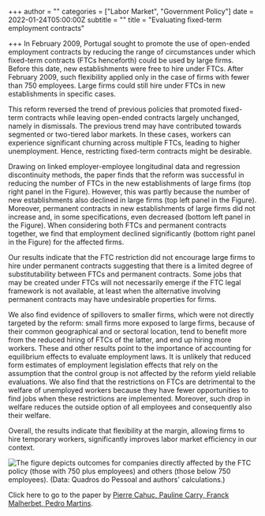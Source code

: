 +++
author = ""
categories = ["Labor Market", "Government Policy"]
date = 2022-01-24T05:00:00Z
subtitle = ""
title = "Evaluating fixed-term employment contracts"

+++
In February 2009, Portugal sought to promote the use of open-ended employment contracts by reducing the range of circumstances under which fixed-term contracts (FTCs henceforth) could be used by large firms. Before this date, new establishments were free to hire under FTCs. After February 2009, such flexibility applied only in the case of firms with fewer than 750 employees. Large firms could still hire under FTCs in new establishments in specific cases.

This reform reversed the trend of previous policies that promoted fixed-term contracts while leaving open-ended contracts largely unchanged, namely in dismissals. The previous trend may have contributed towards segmented or two-tiered labor markets. In these cases, workers can experience significant churning across multiple FTCs, leading to higher unemployment. Hence, restricting fixed-term contracts might be desirable.

Drawing on linked employer-employee longitudinal data and regression discontinuity methods, the paper finds that the reform was successful in reducing the number of FTCs in the new establishments of large firms (top right panel in the Figure). However, this was partly because the number of new establishments also declined in large firms (top left panel in the Figure). Moreover, permanent contracts in new establishments of large firms did not increase and, in some specifications, even decreased (bottom left panel in the Figure). When considering both FTCs and permanent contracts together, we find that employment declined significantly (bottom right panel in the Figure) for the affected firms.

Our results indicate that the FTC restriction did not encourage large firms to hire under permanent contracts suggesting that there is a limited degree of substitutability between FTCs and permanent contracts. Some jobs that may be created under FTCs will not necessarily emerge if the FTC legal framework is not available, at least when the alternative involving permanent contracts may have undesirable properties for firms.

We also find evidence of spillovers to smaller firms, which were not directly targeted by the reform: small firms more exposed to large firms, because of their common geographical and or sectoral location, tend to benefit more from the reduced hiring of FTCs of the latter, and end up hiring more workers. These and other results point to the importance of accounting for equilibrium effects to evaluate employment laws. It is unlikely that reduced form estimates of employment legislation effects that rely on the assumption that the control group is not affected by the reform yield reliable evaluations. We also find that the restrictions on FTCs are detrimental to the welfare of unemployed workers because they have fewer opportunities to find jobs when these restrictions are implemented. Moreover, such drop in welfare reduces the outside option of all employees and consequently also their welfare.

Overall, the results indicate that flexibility at the margin, allowing firms to hire temporary workers, significantly improves labor market efficiency in our context.

![](https://res.cloudinary.com/portuguese-economic-journal/image/upload/v1643048716/research_report/Screen_Shot_2022-01-24_at_1.24.24_PM_zlvzjf.png "The figure depicts outcomes for companies directly affected by the FTC policy (those with 750 plus employees) and others (those below 750 employees). (Data: Quadros do Pessoal and authors' calculations.)")

Click here to go to the paper by [Pierre Cahuc, Pauline Carry, Franck Malherbet, Pedro Martins](https://econpapers.repec.org/paper/izaizadps/dp14999.htm).